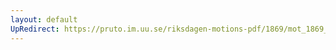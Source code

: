 ```yaml
---
layout: default
UpRedirect: https://pruto.im.uu.se/riksdagen-motions-pdf/1869/mot_1869__ak__64/mot_1869__ak__64-001.pdf
---
```


